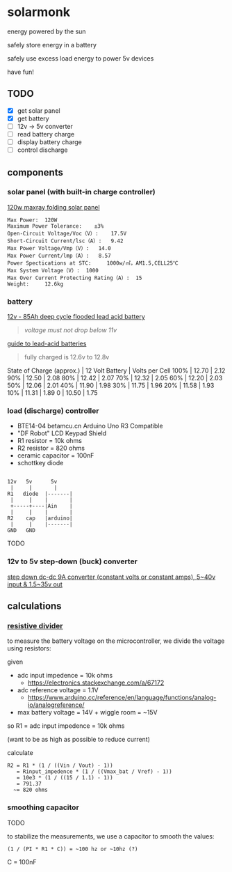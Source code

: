 # solarmonk

energy powered by the sun

safely store energy in a battery

safely use excess load energy to power 5v devices

have fun!

## TODO

- [x] get solar panel
- [x] get battery
- [ ] 12v -> 5v converter
- [ ] read battery charge
- [ ] display battery charge
- [ ] control discharge

## components

### solar panel (with built-in charge controller)

[120w maxray folding solar panel](http://maxray.com.au/folding-solar-panel/)

```
Max Power: 	120W
Maximum Power Tolerance: 	±3%
Open-Circuit Voltage/Voc（V）: 	17.5V
Short-Circuit Current/lsc（A）: 	9.42
Max Power Voltage/Vmp（V）: 	14.0
Max Power Current/lmp（A）: 	8.57
Power Spectications at STC: 	1000w/㎡，AM1.5,CELL25℃
Max System Voltage（V）: 	1000
Max Over Current Protecting Rating（A）: 	15
Weight: 	12.6kg
```

### battery

[12v - 85Ah deep cycle flooded lead acid battery](https://www.trademe.co.nz/Browse/Listing.aspx?id=1506593644)

> _voltage must not drop below 11v_

[guide to lead-acid batteries](http://www.itacanet.org/eng/elec/battery/battery.pdf)

> fully charged is 12.6v to 12.8v

State of Charge (approx.) | 12 Volt Battery | Volts per Cell
100% | 12.70 | 2.12
90% | 12.50 | 2.08
80% | 12.42 | 2.07
70% | 12.32 | 2.05
60% | 12.20 | 2.03
50% | 12.06 | 2.01
40% | 11.90 | 1.98
30% | 11.75 | 1.96
20% | 11.58 | 1.93
10% | 11.31 | 1.89
0 | 10.50 | 1.75

### load (discharge) controller

- BTE14-04 betamcu.cn Arduino Uno R3 Compatible
- "DF Robot" LCD Keypad Shield
- R1 resistor = 10k ohms
- R2 resistor = 820 ohms
- ceramic capacitor = 100nF
- schottkey diode

```

12v   5v      5v
 |     |       |
R1   diode  |-------|
 |     |    |       |
 +-----+----|Ain    |
 |     |    |       |
R2    cap   |arduino|
 |     |    |-------|
GND   GND

```

TODO

### 12v to 5v step-down (buck) converter

[step down dc-dc 9A converter (constant volts or constant amps), 5~40v input & 1.5~35v out](https://www.trademe.co.nz/Browse/Listing.aspx?id=1521227419)

## calculations

### [resistive divider](https://en.wikipedia.org/wiki/Voltage_divider#Resistive_divider)

to measure the battery voltage on the microcontroller, we divide the voltage using resistors:

given

- adc input impedence =  10k ohms
  - https://electronics.stackexchange.com/a/67172
- adc reference voltage = 1.1V
  - https://www.arduino.cc/reference/en/language/functions/analog-io/analogreference/
- max battery voltage = 14V + wiggle room = ~15V

so R1 = adc input impedence = 10k ohms

(want to be as high as possible to reduce current)

calculate

```
R2 = R1 * (1 / ((Vin / Vout) - 1))
   = Rinput_impedence * (1 / ((Vmax_bat / Vref) - 1))
   = 10e3 * (1 / ((15 / 1.1) - 1))
   = 791.37
  ~= 820 ohms
```

### smoothing capacitor

TODO

to stabilize the measurements, we use a capacitor to smooth the values:

```
(1 / (PI * R1 * C)) = ~100 hz or ~10hz (?)
```

C = 100nF

